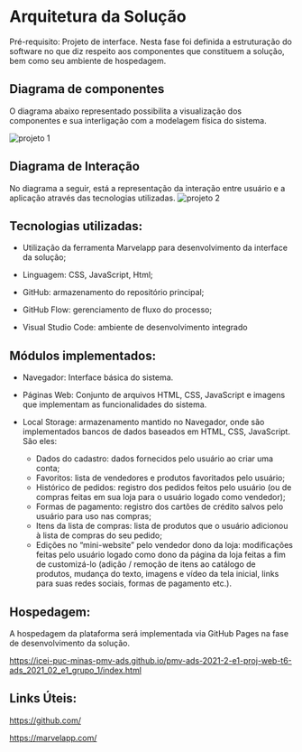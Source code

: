 # Arquitetura da Solução


Pré-requisito: Projeto de interface. Nesta fase foi definida a estruturação do software no que diz respeito aos componentes que constituem a solução, bem como seu ambiente de hospedagem.

## Diagrama de componentes


O diagrama abaixo representado possibilita a visualização dos componentes e sua interligação com a modelagem física do sistema. 

![projeto 1](https://user-images.githubusercontent.com/90941226/135695197-3134e19d-8504-43f7-951a-8d42a7ca1402.jpg)

## Diagrama de Interação
No diagrama a seguir, está a representação da interação entre usuário e a aplicação através das tecnologias utilizadas.
![projeto 2](https://user-images.githubusercontent.com/90941226/135695590-1c727a66-b343-40be-a4f4-c0331e872c06.png)


## Tecnologias utilizadas:
- Utilização da ferramenta Marvelapp para desenvolvimento da interface da solução; 

 

- Linguagem: CSS, JavaScript, Html; 

 

- GitHub: armazenamento do repositório principal; 

 

- GitHub Flow: gerenciamento de fluxo do processo; 

 

- Visual Studio Code: ambiente de desenvolvimento integrado

## Módulos implementados:
- Navegador: Interface básica do sistema. 

 

- Páginas Web: Conjunto de arquivos HTML, CSS, JavaScript e imagens que implementam as funcionalidades do sistema. 

 

- Local Storage: armazenamento mantido no Navegador, onde são implementados bancos de dados baseados em HTML, CSS, JavaScript. São eles: 
  - Dados do cadastro: dados fornecidos pelo usuário ao criar uma conta; 
  - Favoritos: lista de vendedores e produtos favoritados pelo usuário; 
  - Histórico de pedidos: registro dos pedidos feitos pelo usuário (ou de compras feitas em sua loja para o usuário logado como vendedor); 
  - Formas de pagamento: registro dos cartões de crédito salvos pelo usuário para uso nas compras; 
  - Itens da lista de compras: lista de produtos que o usuário adicionou à lista de compras do seu pedido; 
  - Edições no “mini-website” pelo vendedor dono da loja: modificações feitas pelo usuário logado como dono da página da loja feitas a fim de customizá-lo (adição / remoção de   itens ao catálogo de produtos, mudança do texto, imagens e vídeo da tela inicial, links para suas redes sociais, formas de pagamento etc.). 

## Hospedagem:
A hospedagem da plataforma será implementada via GitHub Pages na fase de desenvolvimento da solução. 

https://icei-puc-minas-pmv-ads.github.io/pmv-ads-2021-2-e1-proj-web-t6-ads_2021_02_e1_grupo_1/index.html

## Links Úteis: 
https://github.com/ 

https://marvelapp.com/

